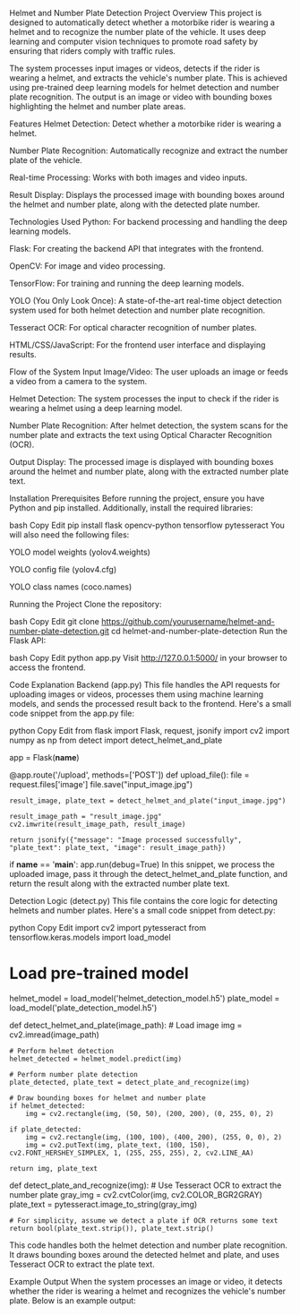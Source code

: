 Helmet and Number Plate Detection
Project Overview
This project is designed to automatically detect whether a motorbike rider is wearing a helmet and to recognize the number plate of the vehicle. It uses deep learning and computer vision techniques to promote road safety by ensuring that riders comply with traffic rules.

The system processes input images or videos, detects if the rider is wearing a helmet, and extracts the vehicle's number plate. This is achieved using pre-trained deep learning models for helmet detection and number plate recognition. The output is an image or video with bounding boxes highlighting the helmet and number plate areas.

Features
Helmet Detection: Detect whether a motorbike rider is wearing a helmet.

Number Plate Recognition: Automatically recognize and extract the number plate of the vehicle.

Real-time Processing: Works with both images and video inputs.

Result Display: Displays the processed image with bounding boxes around the helmet and number plate, along with the detected plate number.

Technologies Used
Python: For backend processing and handling the deep learning models.

Flask: For creating the backend API that integrates with the frontend.

OpenCV: For image and video processing.

TensorFlow: For training and running the deep learning models.

YOLO (You Only Look Once): A state-of-the-art real-time object detection system used for both helmet detection and number plate recognition.

Tesseract OCR: For optical character recognition of number plates.

HTML/CSS/JavaScript: For the frontend user interface and displaying results.

Flow of the System
Input Image/Video: The user uploads an image or feeds a video from a camera to the system.

Helmet Detection: The system processes the input to check if the rider is wearing a helmet using a deep learning model.

Number Plate Recognition: After helmet detection, the system scans for the number plate and extracts the text using Optical Character Recognition (OCR).

Output Display: The processed image is displayed with bounding boxes around the helmet and number plate, along with the extracted number plate text.

Installation
Prerequisites
Before running the project, ensure you have Python and pip installed. Additionally, install the required libraries:

bash
Copy
Edit
pip install flask opencv-python tensorflow pytesseract
You will also need the following files:

YOLO model weights (yolov4.weights)

YOLO config file (yolov4.cfg)

YOLO class names (coco.names)

Running the Project
Clone the repository:

bash
Copy
Edit
git clone https://github.com/yourusername/helmet-and-number-plate-detection.git
cd helmet-and-number-plate-detection
Run the Flask API:

bash
Copy
Edit
python app.py
Visit http://127.0.0.1:5000/ in your browser to access the frontend.

Code Explanation
Backend (app.py)
This file handles the API requests for uploading images or videos, processes them using machine learning models, and sends the processed result back to the frontend. Here's a small code snippet from the app.py file:

python
Copy
Edit
from flask import Flask, request, jsonify
import cv2
import numpy as np
from detect import detect_helmet_and_plate

app = Flask(__name__)

@app.route('/upload', methods=['POST'])
def upload_file():
    file = request.files['image']
    file.save("input_image.jpg")
    
    result_image, plate_text = detect_helmet_and_plate("input_image.jpg")
    
    result_image_path = "result_image.jpg"
    cv2.imwrite(result_image_path, result_image)

    return jsonify({"message": "Image processed successfully", "plate_text": plate_text, "image": result_image_path})

if __name__ == '__main__':
    app.run(debug=True)
In this snippet, we process the uploaded image, pass it through the detect_helmet_and_plate function, and return the result along with the extracted number plate text.

Detection Logic (detect.py)
This file contains the core logic for detecting helmets and number plates. Here's a small code snippet from detect.py:

python
Copy
Edit
import cv2
import pytesseract
from tensorflow.keras.models import load_model

# Load pre-trained model
helmet_model = load_model('helmet_detection_model.h5')
plate_model = load_model('plate_detection_model.h5')

def detect_helmet_and_plate(image_path):
    # Load image
    img = cv2.imread(image_path)
    
    # Perform helmet detection
    helmet_detected = helmet_model.predict(img)
    
    # Perform number plate detection
    plate_detected, plate_text = detect_plate_and_recognize(img)
    
    # Draw bounding boxes for helmet and number plate
    if helmet_detected:
        img = cv2.rectangle(img, (50, 50), (200, 200), (0, 255, 0), 2)
    
    if plate_detected:
        img = cv2.rectangle(img, (100, 100), (400, 200), (255, 0, 0), 2)
        img = cv2.putText(img, plate_text, (100, 150), cv2.FONT_HERSHEY_SIMPLEX, 1, (255, 255, 255), 2, cv2.LINE_AA)

    return img, plate_text

def detect_plate_and_recognize(img):
    # Use Tesseract OCR to extract the number plate
    gray_img = cv2.cvtColor(img, cv2.COLOR_BGR2GRAY)
    plate_text = pytesseract.image_to_string(gray_img)
    
    # For simplicity, assume we detect a plate if OCR returns some text
    return bool(plate_text.strip()), plate_text.strip()
This code handles both the helmet detection and number plate recognition. It draws bounding boxes around the detected helmet and plate, and uses Tesseract OCR to extract the plate text.

Example Output
When the system processes an image or video, it detects whether the rider is wearing a helmet and recognizes the vehicle's number plate. Below is an example output:


